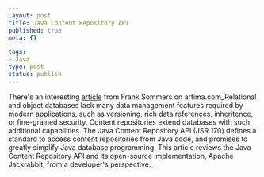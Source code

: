 ```yaml
--- 
layout: post
title: Java Content Repository API
published: true
meta: {}

tags: 
- Java
type: post
status: publish
---
```

There's an interesting [article](http://www.artima.com/lejava/articles/contentrepository.html) from Frank Sommers on artima.com_Relational and object databases lack many data management features required by modern applications, such as versioning, rich data references, inheritence, or fine-grained security. Content repositories extend databases with such additional capabilities. The Java Content Repository API (JSR 170) defines a standard to access content repositories from Java code, and promises to greatly simplify Java database programming. This article reviews the Java Content Repository API and its open-source implementation, Apache Jackrabbit, from a developer's perspective._
